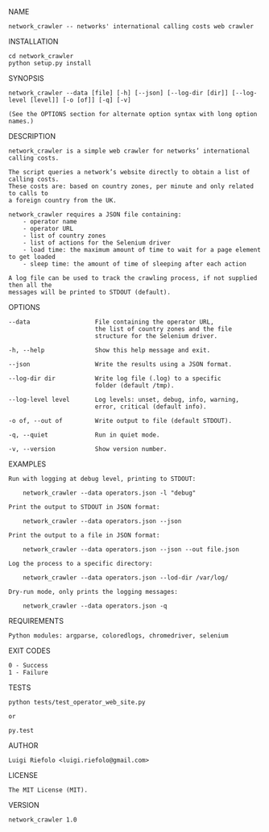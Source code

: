 NAME

    network_crawler -- networks' international calling costs web crawler

INSTALLATION

    cd network_crawler
    python setup.py install

SYNOPSIS

    network_crawler --data [file] [-h] [--json] [--log-dir [dir]] [--log-level [level]] [-o [of]] [-q] [-v]

    (See the OPTIONS section for alternate option syntax with long option names.)

DESCRIPTION

    network_crawler is a simple web crawler for networks’ international calling costs.

    The script queries a network’s website directly to obtain a list of calling costs.
    These costs are: based on country zones, per minute and only related to calls to
    a foreign country from the UK.

    network_crawler requires a JSON file containing:
        - operator name
        - operator URL
        - list of country zones
        - list of actions for the Selenium driver
        - load time: the maximum amount of time to wait for a page element to get loaded
        - sleep time: the amount of time of sleeping after each action

    A log file can be used to track the crawling process, if not supplied then all the
    messages will be printed to STDOUT (default).

OPTIONS

    --data			        File containing the operator URL,
				            the list of country zones and the file
				            structure for the Selenium driver.

    -h, --help       		Show this help message and exit.

    --json           		Write the results using a JSON format.

    --log-dir dir    		Write log file (.log) to a specific
                            folder (default /tmp).

    --log-level level		Log levels: unset, debug, info, warning,
                            error, critical (default info).

    -o of, --out of  		Write output to file (default STDOUT).

    -q, --quiet      		Run in quiet mode.

    -v, --version    		Show version number.

EXAMPLES

    Run with logging at debug level, printing to STDOUT:

        network_crawler --data operators.json -l "debug"

    Print the output to STDOUT in JSON format:

        network_crawler --data operators.json --json

    Print the output to a file in JSON format:

        network_crawler --data operators.json --json --out file.json

    Log the process to a specific directory:

        network_crawler --data operators.json --lod-dir /var/log/

    Dry-run mode, only prints the logging messages:

        network_crawler --data operators.json -q

REQUIREMENTS

    Python modules: argparse, coloredlogs, chromedriver, selenium

EXIT CODES

    0 - Success
    1 - Failure

TESTS

    python tests/test_operator_web_site.py

    or

    py.test

AUTHOR

    Luigi Riefolo <luigi.riefolo@gmail.com>

LICENSE

    The MIT License (MIT).

VERSION

    network_crawler 1.0
